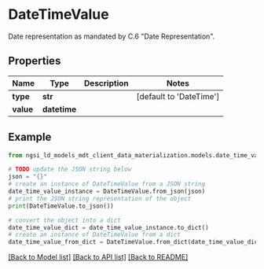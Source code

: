 # DateTimeValue

Date representation as mandated by C.6 \"Date Representation\". 

## Properties

Name | Type | Description | Notes
------------ | ------------- | ------------- | -------------
**type** | **str** |  | [default to 'DateTime']
**value** | **datetime** |  | 

## Example

```python
from ngsi_ld_models_mdt_client_data_materialization.models.date_time_value import DateTimeValue

# TODO update the JSON string below
json = "{}"
# create an instance of DateTimeValue from a JSON string
date_time_value_instance = DateTimeValue.from_json(json)
# print the JSON string representation of the object
print(DateTimeValue.to_json())

# convert the object into a dict
date_time_value_dict = date_time_value_instance.to_dict()
# create an instance of DateTimeValue from a dict
date_time_value_from_dict = DateTimeValue.from_dict(date_time_value_dict)
```
[[Back to Model list]](../README.md#documentation-for-models) [[Back to API list]](../README.md#documentation-for-api-endpoints) [[Back to README]](../README.md)



